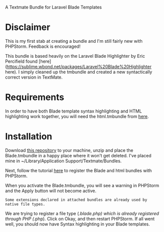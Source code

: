 A Textmate Bundle for Laravel Blade Templates

Disclaimer
==========

This is my first stab at creating a bundle and I'm still fairly new with PHPStorm. Feedback is encouraged!

This bundle is based heavily on the Laravel Blade Highlighter by Eric Percifield found [here](https://sublime.wbond.net/packages/Laravel%20Blade%20Highlighter here). I simply cleaned up the tmbundle and created a new syntactically correct version in TextMate. 

Requirements
============
In order to have both Blade template syntax highlighting and HTML highlighting work together, you will need the html.tmbundle from [here](https://github.com/textmate/html.tmbundle).

Installation
============
Download [this repository](https://github.com/outofcontrol/Blade.tmbundle/archive/master.zip) to your machine, unzip and place the Blade.tmbundle in a happy place where it won't get deleted. I've placed mine in ~/Library/Application Support/Textmate/Bundles.

Next, follow the tutorial [here](http://confluence.jetbrains.com/display/PhpStorm/TextMate+Bundles+in+PhpStorm) to register the Blade and html bundles with PHPStorm. 

When you activate the Blade.tmbundle, you will see a warning in PHPStorm and the Apply button will not become active. 

`Some extensions declared in attached bundles are already used by native file types.`

We are trying to register a file type (*.blade.php) which is already registered through PHP (*.php). Click on Okay, and then restart PHPStorm. If all went well, you should now have Syntax highlighting in your Blade templates.

